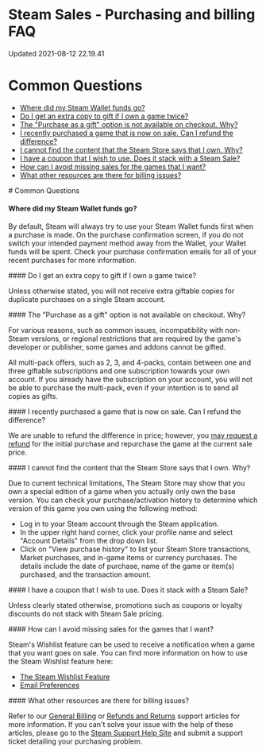 # Steam Sales - Purchasing and billing FAQ
Updated 2021-08-12 22.19.41

# Common Questions

* [Where did my Steam Wallet funds go?](#misswal)
* [Do I get an extra copy to gift if I own a game twice?](#xtrac)
* [The "Purchase as a gift" option is not available on checkout. Why?](#giftpur)
* [I recently purchased a game that is now on sale. Can I refund the difference?](#missedsale)
* [I cannot find the content that the Steam Store says that I own. Why?](#ownershipcheck)
* [I have a coupon that I wish to use. Does it stack with a Steam Sale?](#coupons)
* [How can I avoid missing sales for the games that I want?](#wishlist)
* [What other resources are there for billing issues?](#other)

    
  
[](id=misswal)# Common Questions
  
#### Where did my Steam Wallet funds go?
  
By default, Steam will always try to use your Steam Wallet funds first when a purchase is made. On the purchase confirmation screen, if you do not switch your intended payment method away from the Wallet, your Wallet funds will be spent. Check your purchase confirmation emails for all of your recent purchases for more information.  
  
[](id=xtrac)#### Do I get an extra copy to gift if I own a game twice?
  
Unless otherwise stated, you will not receive extra giftable copies for duplicate purchases on a single Steam account.  
  
[](id=giftpur)#### The "Purchase as a gift" option is not available on checkout. Why?
  
For various reasons, such as common issues, incompatibility with non-Steam versions, or regional restrictions that are required by the game's developer or publisher, some games and addons cannot be gifted.  
  
All multi-pack offers, such as 2, 3, and 4-packs, contain between one and three giftable subscriptions and one subscription towards your own account. If you already have the subscription on your account, you will not be able to purchase the multi-pack, even if your intention is to send all copies as gifts.  
  
[](id=missedsale)#### I recently purchased a game that is now on sale. Can I refund the difference?
  
We are unable to refund the difference in price; however, you [may request a refund](https://help.steampowered.com/en/faqs/view/784C-923B-A4A1-C825) for the initial purchase and repurchase the game at the current sale price.  
  
[](id=ownershipcheck)#### I cannot find the content that the Steam Store says that I own. Why?
  
Due to current technical limitations, The Steam Store may show that you own a special edition of a game when you actually only own the base version. You can check your purchase/activation history to determine which version of this game you own using the following method:  

* Log in to your Steam account through the Steam application.
* In the upper right hand corner, click your profile name and select "Account Details" from the drop down list.
* Click on "View purchase history" to list your Steam Store transactions, Market purchases, and in-game items or currency purchases. The details include the date of purchase, name of the game or item(s) purchased, and the transaction amount.

  
[](id=coupons)#### I have a coupon that I wish to use. Does it stack with a Steam Sale?
  
Unless clearly stated otherwise, promotions such as coupons or loyalty discounts do not stack with Steam Sale pricing.  
  
[](id=wishlist)#### How can I avoid missing sales for the games that I want?
  
Steam's Wishlist feature can be used to receive a notification when a game that you want goes on sale. You can find more information on how to use the Steam Wishlist feature here:  

* [The Steam Wishlist Feature](https://help.steampowered.com/en/faqs/view/0CAD-3B4D-B874-A065)
* [Email Preferences](https://store.steampowered.com/account/emailoptout)

  
[](id=other)#### What other resources are there for billing issues?
  
Refer to our [General Billing](https://support.steampowered.com/kb_cat.php?id=92) or [Refunds and Returns](https://support.steampowered.com/kb_cat.php?id=60) support articles for more information. If you can't solve your issue with the help of these articles, please go to the [Steam Support Help Site](https://help.steampowered.com) and submit a support ticket detailing your purchasing problem.